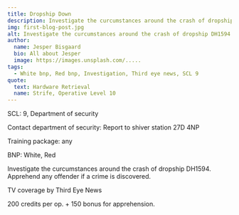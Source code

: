 ```yaml
---
title: Dropship Down
description: Investigate the curcumstances around the crash of dropship DH1594.
img: first-blog-post.jpg
alt: Investigate the curcumstances around the crash of dropship DH1594.
author:
  name: Jesper Bisgaard
  bio: All about Jesper
  image: https://images.unsplash.com/.....
tags:
  - White bnp, Red bnp, Investigation, Third eye news, SCL 9
quote:
  text: Hardware Retrieval
  name: Strife, Operative Level 10
---
```


<article-title>
  <template #title>
    Dropship Down
  </template>
</article-title>

SCL: 9, Department of security

Contact department of security: Report to shiver station 27D 4NP

Training package: any

BNP: White, Red

Investigate the curcumstances around the crash of dropship DH1594. Apprehend any offender if a crime is discovered.

TV coverage by Third Eye News

200 credits per op. + 150 bonus for apprehension.

<article-footer>
  <template #text>
    Third Eye News
  </template>
</article-footer>
